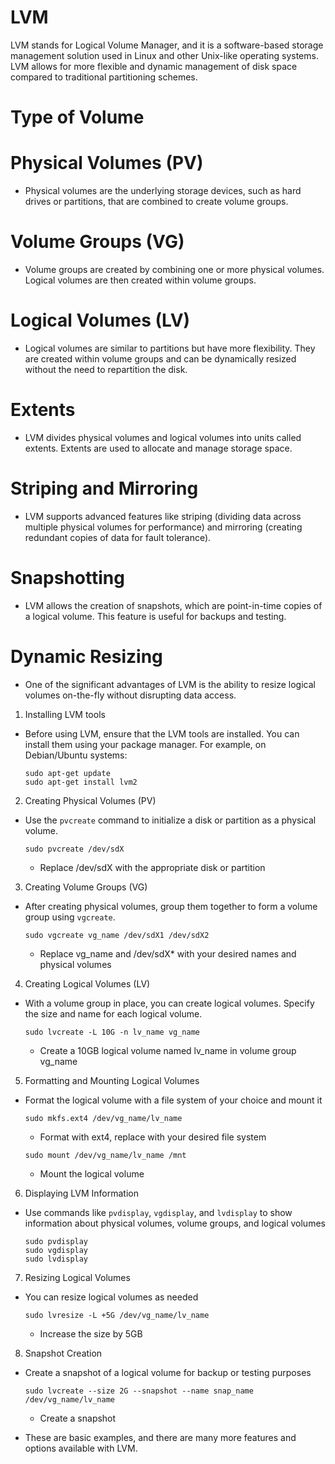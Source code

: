 # LVM
LVM stands for Logical Volume Manager, and it is a software-based storage management solution used in Linux and other Unix-like operating systems. LVM allows for more flexible and dynamic management of disk space compared to traditional partitioning schemes.

# Type of Volume
  # Physical Volumes (PV)
   - Physical volumes are the underlying storage devices, such as hard drives or partitions, that are combined to create volume groups.
  # Volume Groups (VG)
   - Volume groups are created by combining one or more physical volumes. Logical volumes are then created within volume groups.
  # Logical Volumes (LV)
   - Logical volumes are similar to partitions but have more flexibility. They are created within volume groups and can be dynamically resized without the need to repartition the disk.
  # Extents
   - LVM divides physical volumes and logical volumes into units called extents. Extents are used to allocate and manage storage space.
  # Striping and Mirroring
   - LVM supports advanced features like striping (dividing data across multiple physical volumes for performance) and mirroring (creating redundant copies of data for fault tolerance).
  # Snapshotting
   - LVM allows the creation of snapshots, which are point-in-time copies of a logical volume. This feature is useful for backups and testing.
  # Dynamic Resizing
   - One of the significant advantages of LVM is the ability to resize logical volumes on-the-fly without disrupting data access.

  1. Installing LVM tools
  - Before using LVM, ensure that the LVM tools are installed. You can install them using your package manager. For example, on Debian/Ubuntu systems:
      ```
      sudo apt-get update
      sudo apt-get install lvm2
      ```
  2. Creating Physical Volumes (PV)
  - Use the `pvcreate` command to initialize a disk or partition as a physical volume.
     ```
     sudo pvcreate /dev/sdX   
     ```
     - Replace /dev/sdX with the appropriate disk or partition

  3. Creating Volume Groups (VG)
  - After creating physical volumes, group them together to form a volume group using `vgcreate`.
     ```
     sudo vgcreate vg_name /dev/sdX1 /dev/sdX2   
     ```
     - Replace vg_name and /dev/sdX* with your desired names and physical volumes

  4. Creating Logical Volumes (LV)
  - With a volume group in place, you can create logical volumes. Specify the size and name for each logical volume.
     ```
     sudo lvcreate -L 10G -n lv_name vg_name   
     ```
     - Create a 10GB logical volume named lv_name in volume group vg_name

  5. Formatting and Mounting Logical Volumes
  - Format the logical volume with a file system of your choice and mount it
     ```
     sudo mkfs.ext4 /dev/vg_name/lv_name
     ````
     - Format with ext4, replace with your desired file system
     ```
     sudo mount /dev/vg_name/lv_name /mnt   
     ```
     - Mount the logical volume

  6. Displaying LVM Information
  - Use commands like `pvdisplay`, `vgdisplay`, and `lvdisplay` to show information about physical volumes, volume groups, and logical volumes
     ```
     sudo pvdisplay
     sudo vgdisplay
     sudo lvdisplay
     ```

  7. Resizing Logical Volumes
  - You can resize logical volumes as needed
     ```
     sudo lvresize -L +5G /dev/vg_name/lv_name   
     ```
     - Increase the size by 5GB

  8. Snapshot Creation
  - Create a snapshot of a logical volume for backup or testing purposes
     ```
     sudo lvcreate --size 2G --snapshot --name snap_name /dev/vg_name/lv_name   
     ```
     - Create a snapshot

  - These are basic examples, and there are many more features and options available with LVM.
